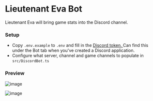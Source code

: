 # Lieutenant Eva Bot
Lieutenant Eva will bring game stats into the Discord channel.

### Setup
- Copy `.env.example` to `.env` and fill in the [Discord token.  ](https://discord.com/developers/) Can find this under the Bot tab when you've created a Discord application.
- Configure what server, channel and game channels to populate in `src/DiscordBot.ts`

### Preview

![image](https://github.com/user-attachments/assets/a9b7720a-ec17-4014-abe3-58b3bc95b0fe)

![image](https://github.com/user-attachments/assets/629207c4-c4a3-4699-9ad2-0802de126cad)
